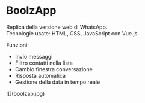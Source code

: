 <h1>BoolzApp</h1>

<p>Replica della versione web di WhatsApp.<br>Tecnologie usate: HTML, CSS, JavaScript con Vue.js.

<p>Funzioni: </p>
<ul>
  <li>Invio messaggi</li>
  <li>Filtro contatti nella lista</li>
  <li>Cambio finestra conversazione</li>
  <li>Risposta automatica</li>
  <li>Gestione della data in tempo reale</li>
</ul>
![](boolzap.jpg)
